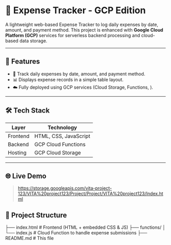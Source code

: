 # 💸 Expense Tracker - GCP Edition

A lightweight web-based Expense Tracker to log daily expenses by date, amount, and payment method. This project is enhanced with **Google Cloud Platform (GCP)** services for serverless backend processing and cloud-based data storage.

---

## 🚀 Features

- 📆 Track daily expenses by date, amount, and payment method.
- 📊 Displays expense records in a simple table layout.
- ☁️ Fully deployed using GCP services (Cloud Storage, Functions, ).

---

## 🛠 Tech Stack

| Layer      | Technology             |
|------------|------------------------|
| Frontend   | HTML, CSS, JavaScript  |
| Backend    | GCP Cloud Functions    |
| Hosting    | GCP Cloud Storage      |


---

## 🌐 Live Demo

> https://storage.googleapis.com/vita-project-123/VITA%20project123/Project/Project/VITA%20project123/Index.html

## 📁 Project Structure

├── index.html # Frontend (HTML + embedded CSS & JS)
├── functions/
│ └── index.js # Cloud Function to handle expense submissions
├── README.md # This file
